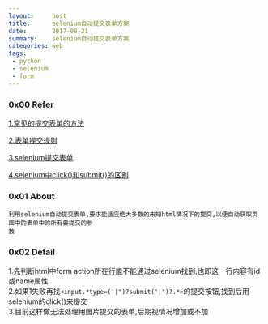 ```yaml
---
layout:     post
title:      selenium自动提交表单方案
date:       2017-08-21
summary:    selenium自动提交表单方案
categories: web
tags:
 - python
 - selenium
 - form
---
```


### 0x00 Refer

<a href="http://blog.csdn.net/wang02011/article/details/6299517">1.常见的提交表单的方法</a>

<a href="http://www.cnblogs.com/manors/archive/2010/03/11/1683727.html">2.表单提交规则</a>
    
<a href="https://stackoverflow.com/questions/32779563/how-can-i-click-submit-button">3.selenium提交表单</a>

<a href="https://stackoverflow.com/questions/17530104/selenium-webdriver-submit-vs-click">4.selenium中click()和submit()的区别</a>

### 0x01 About

    利用selenium自动提交表单,要求能适应绝大多数的未知html情况下的提交,以便自动获取页面中的表单中的所有要提交的参
    数

### 0x02 Detail

1.先判断html中form action所在行能不能通过selenium找到,也即这一行内容有id或name属性  
2.如果1失败再找`<input.*type=('|")?submit('|")?.*>`的提交按钮,找到后用selenium的click()来提交  
3.目前这样做无法处理用图片提交的表单,后期视情况增加或不加
